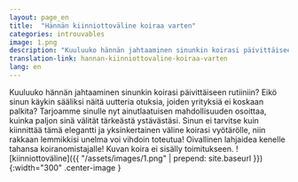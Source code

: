 ```yaml
---
layout: page_en
title:  "Hännän kiinniottoväline koiraa varten"
categories: introuvables
image: 1.png
description: "Kuuluuko hännän jahtaaminen sinunkin koirasi päivittäiseen rutiiniin? Eikö sinun käykin sääliksi näitä uutteria otuksia, joiden yrityksiä ei koskaan palkita? Tarjoamme sinulle nyt ainutlaatuisen mahdollisuuden osoittaa, kuinka paljon sinä välität tärkeästä ystävästäsi. Sinun ei tarvitse kuin kiinnittää tämä elegantti ja yksinkertainen väline koirasi vyötärölle, niin rakkaan lemmikkisi unelma voi vihdoin toteutua! Oivallinen lahjaidea kenelle tahansa koiranomistajalle! Kuvan koira ei sisälly toimitukseen."
translation-link: hannan-kiinniottovaline-koiraa-varten
lang: en
---
```

Kuuluuko hännän jahtaaminen sinunkin koirasi päivittäiseen rutiiniin? Eikö sinun käykin sääliksi näitä uutteria otuksia, joiden yrityksiä ei koskaan palkita? Tarjoamme sinulle nyt ainutlaatuisen mahdollisuuden osoittaa, kuinka paljon sinä välität tärkeästä ystävästäsi. Sinun ei tarvitse kuin kiinnittää tämä elegantti ja yksinkertainen väline koirasi vyötärölle, niin rakkaan lemmikkisi unelma voi vihdoin toteutua! Oivallinen lahjaidea kenelle tahansa koiranomistajalle! Kuvan koira ei sisälly toimitukseen.
![kiinniottoväline]({{ "/assets/images/1.png" | prepend: site.baseurl }}){:width="300" .center-image }
